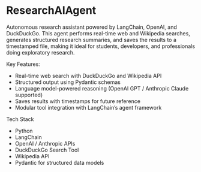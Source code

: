 # ResearchAIAgent
Autonomous research assistant powered by LangChain, OpenAI, and DuckDuckGo. This agent performs real-time web and Wikipedia searches, generates structured research summaries, and saves the results to a timestamped file, making it ideal for students, developers, and professionals doing exploratory research.

Key Features:
 - Real-time web search with DuckDuckGo and Wikipedia API
 - Structured output using Pydantic schemas
 - Language model-powered reasoning (OpenAI GPT / Anthropic Claude supported)
 - Saves results with timestamps for future reference
 - Modular tool integration with LangChain’s agent framework

Tech Stack
- Python 
- LangChain
- OpenAI / Anthropic APIs
- DuckDuckGo Search Tool
- Wikipedia API
- Pydantic for structured data models
